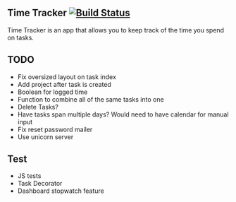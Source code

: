 
Time Tracker [![Build Status](https://travis-ci.org/bahelms/time_tracker.svg?branch=master)](https://travis-ci.org/bahelms/time_tracker)
----

Time Tracker is an app that allows you to keep track of the time you spend on 
tasks.


TODO
----
* Fix oversized layout on task index
* Add project after task is created
* Boolean for logged time
* Function to combine all of the same tasks into one
* Delete Tasks?
* Have tasks span multiple days? Would need to have calendar for manual input
* Fix reset password mailer
* Use unicorn server


Test
----
* JS tests
* Task Decorator
* Dashboard stopwatch feature

